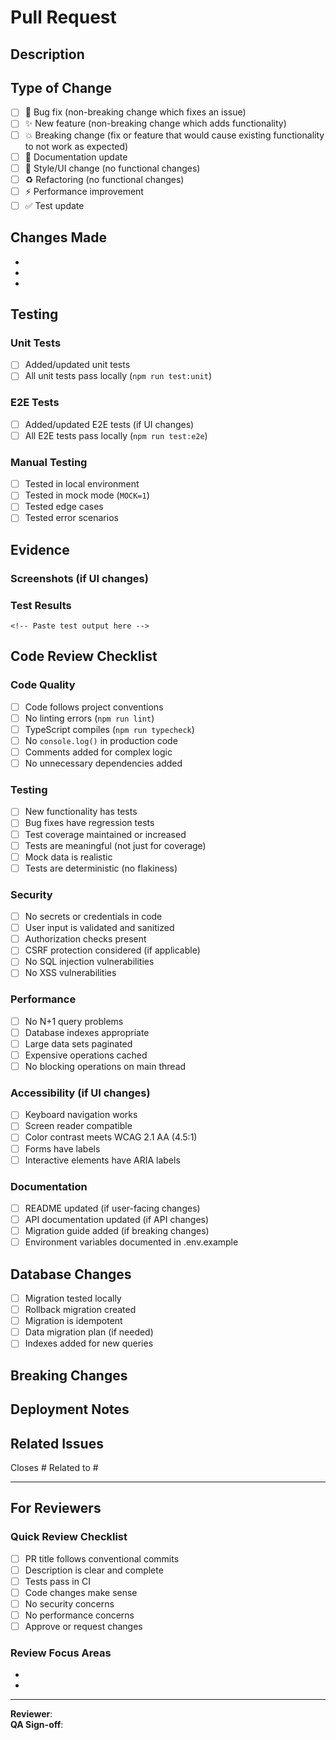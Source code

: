 # Pull Request

## Description
<!-- Describe what this PR does and why it's needed -->

## Type of Change
- [ ] 🐛 Bug fix (non-breaking change which fixes an issue)
- [ ] ✨ New feature (non-breaking change which adds functionality)
- [ ] 💥 Breaking change (fix or feature that would cause existing functionality to not work as expected)
- [ ] 📝 Documentation update
- [ ] 🎨 Style/UI change (no functional changes)
- [ ] ♻️ Refactoring (no functional changes)
- [ ] ⚡ Performance improvement
- [ ] ✅ Test update

## Changes Made
<!-- List the specific changes in this PR -->
- 
- 
- 

## Testing
<!-- Describe how this was tested -->

### Unit Tests
- [ ] Added/updated unit tests
- [ ] All unit tests pass locally (`npm run test:unit`)

### E2E Tests
- [ ] Added/updated E2E tests (if UI changes)
- [ ] All E2E tests pass locally (`npm run test:e2e`)

### Manual Testing
- [ ] Tested in local environment
- [ ] Tested in mock mode (`MOCK=1`)
- [ ] Tested edge cases
- [ ] Tested error scenarios

## Evidence
<!-- Attach screenshots, logs, or test results -->

### Screenshots (if UI changes)
<!-- Drag and drop screenshots here -->

### Test Results
```
<!-- Paste test output here -->
```

## Code Review Checklist

### Code Quality
- [ ] Code follows project conventions
- [ ] No linting errors (`npm run lint`)
- [ ] TypeScript compiles (`npm run typecheck`)
- [ ] No `console.log()` in production code
- [ ] Comments added for complex logic
- [ ] No unnecessary dependencies added

### Testing
- [ ] New functionality has tests
- [ ] Bug fixes have regression tests
- [ ] Test coverage maintained or increased
- [ ] Tests are meaningful (not just for coverage)
- [ ] Mock data is realistic
- [ ] Tests are deterministic (no flakiness)

### Security
- [ ] No secrets or credentials in code
- [ ] User input is validated and sanitized
- [ ] Authorization checks present
- [ ] CSRF protection considered (if applicable)
- [ ] No SQL injection vulnerabilities
- [ ] No XSS vulnerabilities

### Performance
- [ ] No N+1 query problems
- [ ] Database indexes appropriate
- [ ] Large data sets paginated
- [ ] Expensive operations cached
- [ ] No blocking operations on main thread

### Accessibility (if UI changes)
- [ ] Keyboard navigation works
- [ ] Screen reader compatible
- [ ] Color contrast meets WCAG 2.1 AA (4.5:1)
- [ ] Forms have labels
- [ ] Interactive elements have ARIA labels

### Documentation
- [ ] README updated (if user-facing changes)
- [ ] API documentation updated (if API changes)
- [ ] Migration guide added (if breaking changes)
- [ ] Environment variables documented in .env.example

## Database Changes
<!-- If this PR includes database migrations -->
- [ ] Migration tested locally
- [ ] Rollback migration created
- [ ] Migration is idempotent
- [ ] Data migration plan (if needed)
- [ ] Indexes added for new queries

## Breaking Changes
<!-- List any breaking changes and migration steps -->

## Deployment Notes
<!-- Any special deployment considerations -->

## Related Issues
<!-- Link related issues -->
Closes #
Related to #

---

## For Reviewers

### Quick Review Checklist
- [ ] PR title follows conventional commits
- [ ] Description is clear and complete
- [ ] Tests pass in CI
- [ ] Code changes make sense
- [ ] No security concerns
- [ ] No performance concerns
- [ ] Approve or request changes

### Review Focus Areas
<!-- What should reviewers pay special attention to? -->
- 
- 

---

**Reviewer**: <!-- Will be assigned -->  
**QA Sign-off**: <!-- QA team will verify before merge -->

